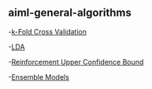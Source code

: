 ## aiml-general-algorithms





 
-[k-Fold Cross Validation](https://github.com/nitor-infotech-oss/aiml-general-algorithms/blob/main/k-Fold%20Cross%20Validation.ipynb)

-[LDA](https://github.com/nitor-infotech-oss/aiml-general-algorithms/blob/main/LDA.ipynb) 

-[Reinforcement Upper Confidence Bound](https://github.com/nitor-infotech-oss/aiml-general-algorithms/blob/main/Reinforcement%20Upper%20Confidence%20Bound.ipynb)

-[Ensemble Models](https://github.com/nitor-infotech-oss/aiml-general-algorithms/blob/main/Ensemble%20Models.ipynb)

